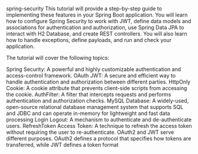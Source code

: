 spring-security
This tutorial will provide a step-by-step guide to implementing these features in your Spring Boot application. You will learn how to configure Spring Security to work with JWT, define data models and associations for authentication and authorization, use Spring Data JPA to interact with H2 Database, and create REST controllers. You will also learn how to handle exceptions, define payloads, and run and check your application.

The tutorial will cover the following topics:

Spring Security: A powerful and highly customizable authentication and access-control framework.
OAuth JWT: A secure and efficient way to handle authentication and authorization between different parties.
HttpOnly Cookie: A cookie attribute that prevents client-side scripts from accessing the cookie.
AuthFilter: A filter that intercepts requests and performs authentication and authorization checks.
MySQL Database: A widely-used, open-source relational database management system that supports SQL and JDBC and can operate in-memory for lightweight and fast data processing 
Login Logout: A mechanism to authenticate and de-authenticate users. RefreshToken Access Token: A technique to refresh the access token without requiring the user to re-authenticate.
OAuth2 and JWT serve different purposes. OAuth2 defines a protocol that specifies how tokens are transferred, while JWT defines a token format


